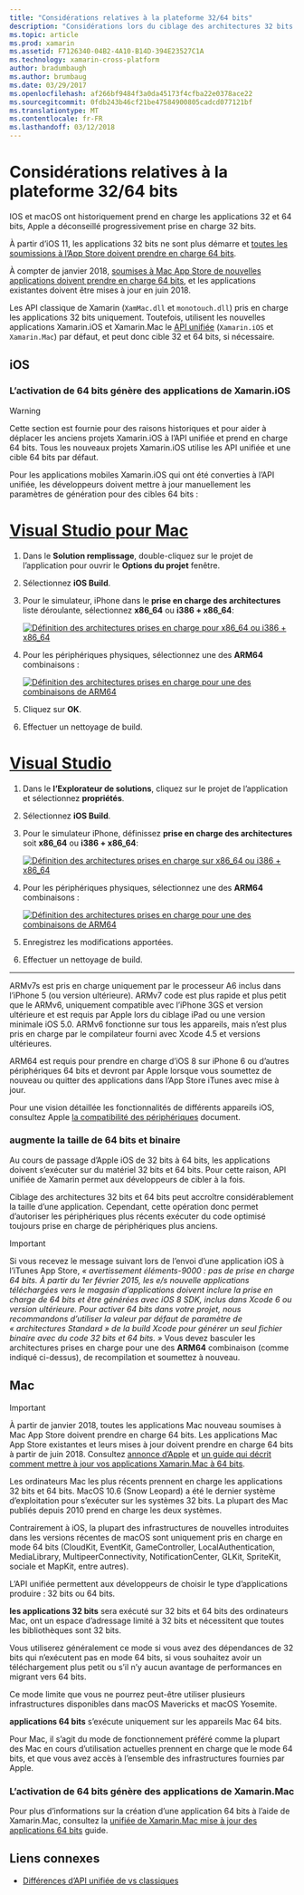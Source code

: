 ```yaml
---
title: "Considérations relatives à la plateforme 32/64 bits"
description: "Considérations lors du ciblage des architectures 32 bits et 64 bits pour votre application"
ms.topic: article
ms.prod: xamarin
ms.assetid: F7126340-04B2-4A10-B14D-394E23527C1A
ms.technology: xamarin-cross-platform
author: bradumbaugh
ms.author: brumbaug
ms.date: 03/29/2017
ms.openlocfilehash: af266bf9484f3a0da45173f4cfba22e0378ace22
ms.sourcegitcommit: 0fdb243b46cf21be47584900805cadcd077121bf
ms.translationtype: MT
ms.contentlocale: fr-FR
ms.lasthandoff: 03/12/2018
---
```

# <a name="3264-bit-platform-considerations"></a>Considérations relatives à la plateforme 32/64 bits

IOS et macOS ont historiquement prend en charge les applications 32 et 64 bits, Apple a déconseillé progressivement prise en charge 32 bits.

À partir d’iOS 11, les applications 32 bits ne sont plus démarre et [toutes les soumissions à l’App Store doivent prendre en charge 64 bits](https://developer.apple.com/news/?id=06282017b).

À compter de janvier 2018, [soumises à Mac App Store de nouvelles applications doivent prendre en charge 64 bits](https://developer.apple.com/news/?id=06282017a), et les applications existantes doivent être mises à jour en juin 2018.

Les API classique de Xamarin (`XamMac.dll` et `monotouch.dll`) pris en charge les applications 32 bits uniquement. Toutefois, utilisent les nouvelles applications Xamarin.iOS et Xamarin.Mac le [API unifiée](~/cross-platform/macios/unified/index.md) (`Xamarin.iOS` et `Xamarin.Mac`) par défaut, et peut donc cible 32 et 64 bits, si nécessaire.

## <a name="ios"></a>iOS

<a name="enable-64" />

### <a name="enabling-64-bit-builds-of-xamarinios-apps"></a>L’activation de 64 bits génère des applications de Xamarin.iOS

> [!WARNING]
> Cette section est fournie pour des raisons historiques et pour aider à déplacer les anciens projets Xamarin.iOS à l’API unifiée et prend en charge 64 bits. Tous les nouveaux projets Xamarin.iOS utilise les API unifiée et une cible 64 bits par défaut.

Pour les applications mobiles Xamarin.iOS qui ont été converties à l’API unifiée, les développeurs doivent mettre à jour manuellement les paramètres de génération pour des cibles 64 bits :

# <a name="visual-studio-for-mactabvsmac"></a>[Visual Studio pour Mac](#tab/vsmac)

1. Dans le **Solution remplissage**, double-cliquez sur le projet de l’application pour ouvrir le **Options du projet** fenêtre.
2. Sélectionnez **iOS Build**.
3. Pour le simulateur, iPhone dans le **prise en charge des architectures** liste déroulante, sélectionnez **x86\_64** ou **i386 + x86\_64**:

   [![Définition des architectures prises en charge pour x86\_64 ou i386 + x86\_64](Images/Image01.png "Setting Supported architectures to x86\_64 or i386 + x86\_64")](Images/Image01-large.png#lightbox) 

4. Pour les périphériques physiques, sélectionnez une des **ARM64** combinaisons :

   [![Définition des architectures prises en charge pour une des combinaisons de ARM64](Images/Image02.png "paramètre pris en charge les architectures à une des combinaisons ARM64")](Images/Image02-large.png#lightbox)

5. Cliquez sur **OK**.
6. Effectuer un nettoyage de build.

# <a name="visual-studiotabvswin"></a>[Visual Studio](#tab/vswin)

1. Dans le **l’Explorateur de solutions**, cliquez sur le projet de l’application et sélectionnez **propriétés**.
2. Sélectionnez **iOS Build**.
3. Pour le simulateur iPhone, définissez **prise en charge des architectures** soit **x86\_64** ou **i386 + x86\_64**: 

   [![Définition des architectures prises en charge sur x86_64 ou i386 + x86\_64](Images/VS02.png "Setting Supported architectures to x86_64 or i386 + x86\_64")](Images/VS02-large.png#lightbox)

4. Pour les périphériques physiques, sélectionnez une des **ARM64** combinaisons :
    
   [![Définition des architectures prises en charge pour une des combinaisons de ARM64](Images/VS01.png "paramètre pris en charge les architectures à une des combinaisons ARM64")](Images/VS01-large.png#lightbox)

5. Enregistrez les modifications apportées.
6. Effectuer un nettoyage de build.

-----

ARMv7s est pris en charge uniquement par le processeur A6 inclus dans l’iPhone 5 (ou version ultérieure). ARMv7 code est plus rapide et plus petit que le ARMv6, uniquement compatible avec l’iPhone 3GS et version ultérieure et est requis par Apple lors du ciblage iPad ou une version minimale iOS 5.0. ARMv6 fonctionne sur tous les appareils, mais n’est plus pris en charge par le compilateur fourni avec Xcode 4.5 et versions ultérieures. 

ARM64 est requis pour prendre en charge d’iOS 8 sur iPhone 6 ou d’autres périphériques 64 bits et devront par Apple lorsque vous soumettez de nouveau ou quitter des applications dans l’App Store iTunes avec mise à jour.

Pour une vision détaillée les fonctionnalités de différents appareils iOS, consultez Apple [la compatibilité des périphériques](https://developer.apple.com/library/content/documentation/DeviceInformation/Reference/iOSDeviceCompatibility/DeviceCompatibilityMatrix/DeviceCompatibilityMatrix.html) document.

### <a name="64-bit-and-binary-size-increases"></a>augmente la taille de 64 bits et binaire

Au cours de passage d’Apple iOS de 32 bits à 64 bits, les applications doivent s’exécuter sur du matériel 32 bits et 64 bits. Pour cette raison, API unifiée de Xamarin permet aux développeurs de cibler à la fois.

Ciblage des architectures 32 bits et 64 bits peut accroître considérablement la taille d’une application. Cependant, cette opération donc permet d’autoriser les périphériques plus récents exécuter du code optimisé toujours prise en charge de périphériques plus anciens.

> [!IMPORTANT]
> Si vous recevez le message suivant lors de l’envoi d’une application iOS à l’iTunes App Store, _« avertissement éléments-9000 : pas de prise en charge 64 bits. À partir du 1er février 2015, les e/s nouvelle applications téléchargées vers le magasin d’applications doivent inclure la prise en charge de 64 bits et être générées avec iOS 8 SDK, inclus dans Xcode 6 ou version ultérieure. Pour activer 64 bits dans votre projet, nous recommandons d’utiliser la valeur par défaut de paramètre de « architectures Standard » de la build Xcode pour générer un seul fichier binaire avec du code 32 bits et 64 bits. »_ Vous devez basculer les architectures prises en charge pour une des **ARM64** combinaison (comme indiqué ci-dessus), de recompilation et soumettez à nouveau.

## <a name="mac"></a>Mac

> [!IMPORTANT]
> À partir de janvier 2018, toutes les applications Mac nouveau soumises à Mac App Store doivent prendre en charge 64 bits. Les applications Mac App Store existantes et leurs mises à jour doivent prendre en charge 64 bits à partir de juin 2018. Consultez [annonce d’Apple](https://developer.apple.com/news/?id=06282017a) et [un guide qui décrit comment mettre à jour vos applications Xamarin.Mac à 64 bits](~/cross-platform/macios/32-and-64/mac-64-bit.md).

Les ordinateurs Mac les plus récents prennent en charge les applications 32 bits et 64 bits.   MacOS 10.6 (Snow Leopard) a été le dernier système d’exploitation pour s’exécuter sur les systèmes 32 bits.   La plupart des Mac publiés depuis 2010 prend en charge les deux systèmes.

Contrairement à iOS, la plupart des infrastructures de nouvelles introduites dans les versions récentes de macOS sont uniquement pris en charge en mode 64 bits (CloudKit, EventKit, GameController, LocalAuthentication, MediaLibrary, MultipeerConnectivity, NotificationCenter, GLKit, SpriteKit, sociale et MapKit, entre autres).

L’API unifiée permettent aux développeurs de choisir le type d’applications produire : 32 bits ou 64 bits.

**les applications 32 bits** sera exécuté sur 32 bits et 64 bits des ordinateurs Mac, ont un espace d’adressage limité à 32 bits et nécessitent que toutes les bibliothèques sont 32 bits.

Vous utiliserez généralement ce mode si vous avez des dépendances de 32 bits qui n’exécutent pas en mode 64 bits, si vous souhaitez avoir un téléchargement plus petit ou s’il n’y aucun avantage de performances en migrant vers 64 bits.

Ce mode limite que vous ne pourrez peut-être utiliser plusieurs infrastructures disponibles dans macOS Mavericks et macOS Yosemite.

**applications 64 bits** s’exécute uniquement sur les appareils Mac 64 bits.

Pour Mac, il s’agit du mode de fonctionnement préféré comme la plupart des Mac en cours d’utilisation actuelles prennent en charge que le mode 64 bits, et que vous avez accès à l’ensemble des infrastructures fournies par Apple.

### <a name="enabling-64-bit-builds-of-xamarinmac-apps"></a>L’activation de 64 bits génère des applications de Xamarin.Mac

Pour plus d’informations sur la création d’une application 64 bits à l’aide de Xamarin.Mac, consultez la [unifiée de Xamarin.Mac mise à jour des applications 64 bits](~/cross-platform/macios/32-and-64/mac-64-bit.md) guide.

## <a name="related-links"></a>Liens connexes

- [Différences d’API unifiée de vs classiques](https://developer.xamarin.com/releases/ios/api_changes/classic-vs-unified-8.6.0/)
